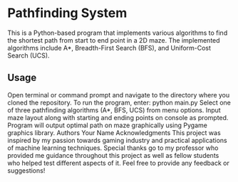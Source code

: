 # Pathfinding System
This is a Python-based program that implements various algorithms to find the shortest path from start to end point in a 2D maze. The implemented algorithms include A*, Breadth-First Search (BFS), and Uniform-Cost Search (UCS).

## Usage
Open terminal or command prompt and navigate to the directory where you cloned the repository.
To run the program, enter:
python main.py
Select one of three pathfinding algorithms (A*, BFS, UCS) from menu options.
Input maze layout along with starting and ending points on console as prompted.
Program will output optimal path on maze graphically using Pygame graphics library.
Authors
Your Name
Acknowledgments
This project was inspired by my passion towards gaming industry and practical applications of machine learning techniques.
Special thanks go to my professor who provided me guidance throughout this project as well as fellow students who helped test different aspects of it.
Feel free to provide any feedback or suggestions!

